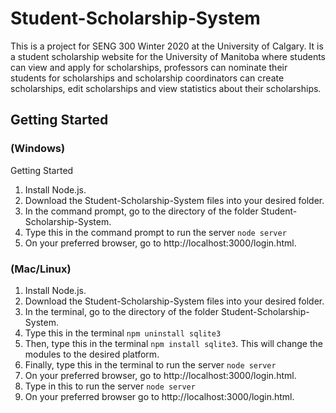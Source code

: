 # Student-Scholarship-System

This is a project for SENG 300 Winter 2020 at the University of Calgary. It is a student scholarship website for the University of Manitoba where students can view and apply for scholarships, professors can nominate their students for scholarships and scholarship coordinators can create scholarships, edit scholarships and view statistics about their scholarships.

## Getting Started

### (Windows)
Getting Started
1. Install Node.js.
2. Download the Student-Scholarship-System files into your desired folder.
3. In the command prompt, go to the directory of the folder Student-Scholarship-System.
4. Type this in the command prompt to run the server ```node server ```
5. On your preferred browser, go to http://localhost:3000/login.html.

### (Mac/Linux)
1. Install Node.js.
2. Download the Student-Scholarship-System files into your desired folder.
3. In the terminal, go to the directory of the folder Student-Scholarship-System.
4. Type this in the terminal ```npm uninstall sqlite3```
5. Then, type this in the terminal ```npm install sqlite3```. This will change the modules to the desired platform.
6. Finally, type this in the terminal to run the server ```node server```
7. On your preferred browser, go to http://localhost:3000/login.html.
4. Type in this to run the server ```node server ```
5. On your preferred browser go to http://localhost:3000/login.html.
